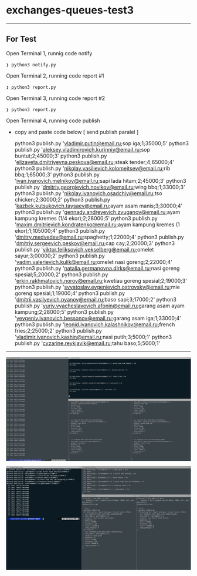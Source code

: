 # exchanges-queues-test3

---

## For Test

Open Terminal 1, runnig code notify

    ❯ python3 notify.py


Open Terminal 2, running code report #1

    ❯ python3 report.py


Open Terminal 3, running code report #2

    ❯ python3 report.py


Open Terminal 4, running code publish

- copy and paste code below [ send publish paralel ]

    python3 publish.py 'vladimir.putin@email.ru;sop iga;1;35000;5'
    python3 publish.py 'aleksey.vladimirovich.kurinniy@email.ru;sop buntut;2;45000;3'
    python3 publish.py 'elizaveta.dmitriyevna.peskova@email.ru;steak tender;4;65000;4'
    python3 publish.py 'nikolay.vasilievich.kolomeitsev@email.ru;rib bbq;1;65000;3'
    python3 publish.py 'ivan.ivanovich.melnikov@email.ru;sapi lada hitam;2;45000;3'
    python3 publish.py 'dmitriy.georgievich.novikov@email.ru;wing bbq;1;33000;3'
    python3 publish.py 'nikolay.ivanovich.osadchiy@email.ru;tso chicken;2;30000;2'
    python3 publish.py 'kazbek.kutsukovich.taysaev@email.ru;ayam asam manis;3;30000;4'
    python3 publish.py 'gennady.andreyevich.zyuganov@email.ru;ayam kampung kremes (1/4 ekor);2;28000;5'
    python3 publish.py 'maxim.dmitrievich.kondratenko@email.ru;ayam kampung kremes (1 ekor);1;105000;4'
    python3 publish.py 'dmitry.medvedev@email.ru;spaghetty;1;22000;4'
    python3 publish.py 'dmitriy.sergeevich.peskov@email.ru;cap cay;2;20000;3'
    python3 publish.py 'viktor.feliksovich.vekselberg@email.ru;omelet sayur;3;00000;2'
    python3 publish.py 'vadim.valerievich.kulik@email.ru;omelet nasi goreng;2;22000;4'
    python3 publish.py 'natalia.germanovna.dirks@email.ru;nasi goreng spesial;5;20000;2'
    python3 publish.py 'erkin.rakhmatovich.norov@email.ru;kwetiau goreng spesial;2;19000;3'
    python3 publish.py 'svyatoslav.evgenievich.ostrovsky@email.ru;mie goreng spesial;1;19000;4'
    python3 publish.py 'dmitrii.vasilyevich.pyanov@email.ru;baso sapi;3;17000;2'
    python3 publish.py 'yuriy.vyacheslavovich.afonin@email.ru;garang asam ayam kampung;2;28000;5'
    python3 publish.py 'yevgeniy.ivanovich.bessonov@email.ru;garang asam iga;1;33000;4'
    python3 publish.py 'leonid.ivanovich.kalashnikov@email.ru;french fries;2;25000;2'
    python3 publish.py 'vladimir.ivanovich.kashin@email.ru;nasi putih;3;5000;1'
    python3 publish.py 'cyzarine.reykjavik@email.ru;tahu baso;5;5000;1'



---

<p align="center">
    <img src="./result order - consume roundrobin with Asynchronous 2022-04-17 at 1.26.30 PM.png" alt="image1" style="display: block; margin: 0 auto;">
</p>

<p align="center">
    <img src="./result order - consume roundrobin with Asynchronous.png" alt="image2" style="display: block; margin: 0 auto;">
</p>